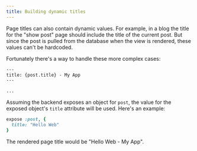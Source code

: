 ```yaml
---
title: Building dynamic titles
---
```


Page titles can also contain dynamic values. For example, in a blog the title for the "show post" page should include the title of the current post. But since the post is pulled from the database when the view is rendered, these values can't be hardcoded.

Fortunately there's a way to handle these more complex cases:

```html
---
title: {post.title} - My App
---

...
```

Assuming the backend exposes an object for `post`, the value for the exposed object's `title` attribute will be used. Here's an example:

```ruby
expose :post, {
  title: "Hello Web"
}
```

The rendered page title would be "Hello Web - My App".
